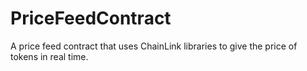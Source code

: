 # PriceFeedContract
A price feed contract that uses ChainLink libraries to give the price of tokens in real time.
